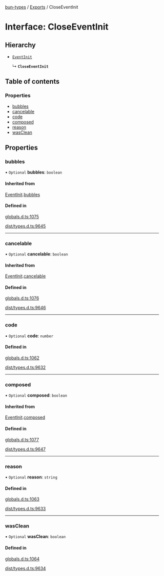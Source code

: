 [bun-types](https://github.com/oven-sh/bun-types/blob/master/api-docs/README.md) / [Exports](https://github.com/oven-sh/bun-types/blob/master/api-docs/modules.md) / CloseEventInit

# Interface: CloseEventInit

## Hierarchy

- [`EventInit`](https://github.com/oven-sh/bun-types/blob/master/api-docs/interfaces/EventInit.md)

  ↳ **`CloseEventInit`**

## Table of contents

### Properties

- [bubbles](https://github.com/oven-sh/bun-types/blob/master/api-docs/interfaces/CloseEventInit.md#bubbles)
- [cancelable](https://github.com/oven-sh/bun-types/blob/master/api-docs/interfaces/CloseEventInit.md#cancelable)
- [code](https://github.com/oven-sh/bun-types/blob/master/api-docs/interfaces/CloseEventInit.md#code)
- [composed](https://github.com/oven-sh/bun-types/blob/master/api-docs/interfaces/CloseEventInit.md#composed)
- [reason](https://github.com/oven-sh/bun-types/blob/master/api-docs/interfaces/CloseEventInit.md#reason)
- [wasClean](https://github.com/oven-sh/bun-types/blob/master/api-docs/interfaces/CloseEventInit.md#wasclean)

## Properties

### bubbles

• `Optional` **bubbles**: `boolean`

#### Inherited from

[EventInit](https://github.com/oven-sh/bun-types/blob/master/api-docs/interfaces/EventInit.md).[bubbles](https://github.com/oven-sh/bun-types/blob/master/api-docs/interfaces/EventInit.md#bubbles)

#### Defined in

[globals.d.ts:1075](https://github.com/valgaze/bun-types/blob/6f8dbf8/globals.d.ts#L1075)

[dist/types.d.ts:9645](https://github.com/valgaze/bun-types/blob/6f8dbf8/dist/types.d.ts#L9645)

___

### cancelable

• `Optional` **cancelable**: `boolean`

#### Inherited from

[EventInit](https://github.com/oven-sh/bun-types/blob/master/api-docs/interfaces/EventInit.md).[cancelable](https://github.com/oven-sh/bun-types/blob/master/api-docs/interfaces/EventInit.md#cancelable)

#### Defined in

[globals.d.ts:1076](https://github.com/valgaze/bun-types/blob/6f8dbf8/globals.d.ts#L1076)

[dist/types.d.ts:9646](https://github.com/valgaze/bun-types/blob/6f8dbf8/dist/types.d.ts#L9646)

___

### code

• `Optional` **code**: `number`

#### Defined in

[globals.d.ts:1062](https://github.com/valgaze/bun-types/blob/6f8dbf8/globals.d.ts#L1062)

[dist/types.d.ts:9632](https://github.com/valgaze/bun-types/blob/6f8dbf8/dist/types.d.ts#L9632)

___

### composed

• `Optional` **composed**: `boolean`

#### Inherited from

[EventInit](https://github.com/oven-sh/bun-types/blob/master/api-docs/interfaces/EventInit.md).[composed](https://github.com/oven-sh/bun-types/blob/master/api-docs/interfaces/EventInit.md#composed)

#### Defined in

[globals.d.ts:1077](https://github.com/valgaze/bun-types/blob/6f8dbf8/globals.d.ts#L1077)

[dist/types.d.ts:9647](https://github.com/valgaze/bun-types/blob/6f8dbf8/dist/types.d.ts#L9647)

___

### reason

• `Optional` **reason**: `string`

#### Defined in

[globals.d.ts:1063](https://github.com/valgaze/bun-types/blob/6f8dbf8/globals.d.ts#L1063)

[dist/types.d.ts:9633](https://github.com/valgaze/bun-types/blob/6f8dbf8/dist/types.d.ts#L9633)

___

### wasClean

• `Optional` **wasClean**: `boolean`

#### Defined in

[globals.d.ts:1064](https://github.com/valgaze/bun-types/blob/6f8dbf8/globals.d.ts#L1064)

[dist/types.d.ts:9634](https://github.com/valgaze/bun-types/blob/6f8dbf8/dist/types.d.ts#L9634)
